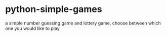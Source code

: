 # python-simple-games
a simple number guessing game and lottery game, choose between which one you would like to play
